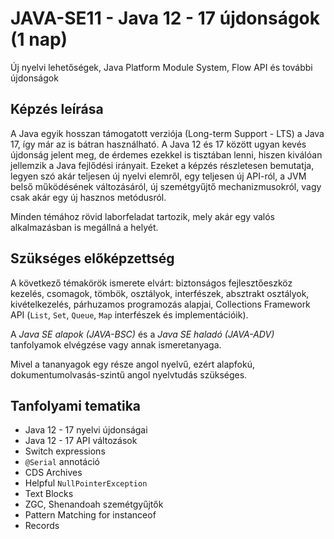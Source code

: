 # JAVA-SE11 - Java 12 - 17 újdonságok (1 nap)

Új nyelvi lehetőségek, Java Platform Module System, Flow API és további újdonságok

## Képzés leírása

A Java egyik hosszan támogatott verziója (Long-term Support - LTS) a Java 17, így
már az is bátran használható. A Java 12 és 17 között ugyan kevés újdonság jelent meg,
de érdemes ezekkel is tisztában lenni, hiszen kiválóan jellemzik a Java fejlődési irányait.
Ezeket a képzés részletesen bemutatja, legyen szó akár teljesen új nyelvi elemről,
egy teljesen új API-ról, a JVM belső működésének változásáról, új szemétgyűjtő 
mechanizmusokról, vagy csak akár egy új hasznos metódusról.

Minden témához rövid laborfeladat tartozik, mely akár egy valós alkalmazásban is megállná a helyét.

## Szükséges előképzettség

A következő témakörök ismerete elvárt: biztonságos fejlesztőeszköz kezelés, csomagok, tömbök, osztályok,
interfészek, absztrakt osztályok, kivételkezelés, párhuzamos programozás alapjai, 
Collections Framework API (`List`, `Set`, `Queue`, `Map` interfészek és implementációik).

A _Java SE alapok (JAVA-BSC)_ és a _Java SE haladó (JAVA-ADV)_ tanfolyamok elvégzése vagy annak
ismeretanyaga. 

Mivel a tananyagok egy
része angol nyelvű, ezért alapfokú, dokumentumolvasás-szintű angol
nyelvtudás szükséges.

## Tanfolyami tematika

* Java 12 - 17 nyelvi újdonságai
* Java 12 - 17 API változások
* Switch expressions
* `@Serial` annotáció
* CDS Archives
* Helpful `NullPointerException`
* Text Blocks
* ZGC, Shenandoah szemétgyűjtők
* Pattern Matching for instanceof
* Records
